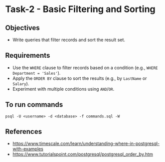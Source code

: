 # Task-2 - Basic Filtering and Sorting

## Objectives
- Write queries that filter records and sort the result set.

## Requirements
- Use the `WHERE` clause to filter records based on a condition (e.g., `WHERE Department = 'Sales'`).
- Apply the `ORDER BY` clause to sort the results (e.g., by `LastName` or `Salary`).
- Experiment with multiple conditions using `AND`/`OR`.

## To run commands
```
psql -U <username> -d <database> -f commands.sql -W
```

## References
- https://www.timescale.com/learn/understanding-where-in-postgresql-with-examples
- https://www.tutorialspoint.com/postgresql/postgresql_order_by.htm